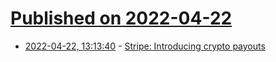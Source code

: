 # [Published on 2022-04-22](index.md)

* [2022-04-22, 13:13:40](https://news.ycombinator.com/item?id=31121177) - [Stripe: Introducing crypto payouts](https://stripe.com/blog/expanding-global-payouts-with-crypto)
